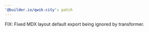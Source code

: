 ```yaml
---
'@builder.io/qwik-city': patch
---
```


FIX: Fixed MDX layout default export being ignored by transformer.
